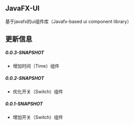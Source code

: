 ## JavaFX-UI

基于javafx的ui组件库（Javafx-based ui component library）



## 更新信息

##### 0.0.3-SNAPSHOT

- 增加时间（Time）组件



##### 0.0.2-SNAPSHOT

- 优化开关（Switch）组件



##### 0.0.1-SNAPSHOT

- 增加开关（Switch）组件
